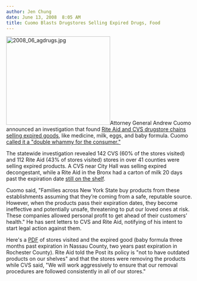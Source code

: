 ```yaml
---
author: Jen Chung
date: June 13, 2008  8:05 AM
title: Cuomo Blasts Drugstores Selling Expired Drugs, Food
---
```


<p><img alt="2008_06_agdrugs.jpg" src="https://web.archive.org/web/20110611050610im_/http://gothamist.com/attachments/jen/2008_06_agdrugs.jpg" width="280" height="238" class="left">Attorney General Andrew Cuomo announced an investigation that found <a href="https://web.archive.org/web/20110611050610/http://www.oag.state.ny.us/press/2008/june/june12a_08.html">Rite Aid and CVS drugstore chains selling expired goods</a>, like medicine, milk, eggs, and baby formula.  Cuomo <a href="https://web.archive.org/web/20110611050610/http://www.nydailynews.com/news/2008/06/12/2008-06-12_ag_cuomo_cvs_riteaid_selling_expired_dru-2.html">called it a &quot;double whammy for the consumer.&quot;</a>  </p>

<p>The statewide investigation revealed 142 CVS (60% of the stores visited) and 112 Rite Aid (43% of stores visited) stores in over 41 counties were selling expired products.  A CVS near City Hall was selling expired decongestant, while a Rite Aid in the Bronx had a carton of milk 20 days past the expiration date <a href="https://web.archive.org/web/20110611050610/http://www.nypost.com/seven/06132008/news/regionalnews/big_rx_chains_rattled_115336.htm">still on the shelf</a>.  </p>

<p>Cuomo said, &quot;Families across New York State buy products from these establishments assuming that they&#x2019;re coming from a safe, reputable source. However, when the products pass their expiration dates, they become ineffective and potentially unsafe, threatening to put our loved ones at risk. These companies allowed personal profit to get ahead of their customers&#x2019; health.&quot;  He has sent letters to CVS and Rite Aid, notifying of his intent to start legal action against them.  </p>

<p>Here&apos;s a <a href="https://web.archive.org/web/20110611050610/http://www.oag.state.ny.us/press/2008/june/CVSRiteAidData.pdf">PDF</a> of stores visited and the expired good (baby formula three months past expiration in Nassau County, two years past expiration in Rochester County).  Rite Aid told the Post its policy is &quot;not to have outdated products on our shelves&quot; and that the stores were removing the products while CVS said, &quot;We will work aggressively to ensure that our removal procedures are followed consistently in all of our stores.&quot;</p>